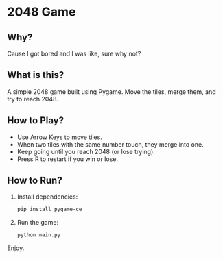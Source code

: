 # 2048 Game

## Why?
Cause I got bored and I was like, sure why not?

## What is this?
A simple 2048 game built using Pygame. Move the tiles, merge them, and try to reach 2048.

## How to Play?
- Use Arrow Keys to move tiles.
- When two tiles with the same number touch, they merge into one.
- Keep going until you reach 2048 (or lose trying).
- Press R to restart if you win or lose.

## How to Run?
1. Install dependencies:
   ```bash
   pip install pygame-ce
   ```
2. Run the game:
   ```bash
   python main.py
   ```

Enjoy.

